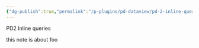 ```yaml
---
{"dg-publish":true,"permalink":"/p-plugins/pd-dataview/pd-2-inline-queries/"}
---
```




PD2 Inline queries

this note is about foo

